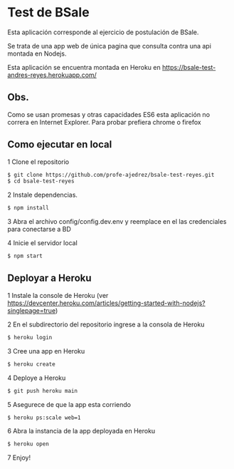# Test de BSale

Esta aplicación corresponde al ejercicio de postulación de BSale.

Se trata de una app web de única pagina que consulta contra una api montada en Nodejs.

Esta aplicación se encuentra montada en Heroku en https://bsale-test-andres-reyes.herokuapp.com/

## Obs.

Como se usan promesas y otras capacidades ES6 esta aplicación no correra en Internet Explorer.
Para probar prefiera chrome o firefox


## Como ejecutar en local


1 Clone el repositorio

```bash
$ git clone https://github.com/profe-ajedrez/bsale-test-reyes.git
$ cd bsale-test-reyes
```



2 Instale dependencias.


```bash
$ npm install
```



3 Abra el archivo config/config.dev.env y reemplace en el las credenciales para conectarse a BD



4 Inicie el servidor local

```bash
$ npm start
```


## Deployar a Heroku

1 Instale la console de Heroku (ver https://devcenter.heroku.com/articles/getting-started-with-nodejs?singlepage=true)

2 En el subdirectorio del repositorio ingrese a la consola de Heroku

```bash
$ heroku login
```

3 Cree una app en Heroku

```bash
$ heroku create
```

4 Deploye a Heroku

```bash
$ git push heroku main
```

5 Asegurece de que la app esta corriendo

```bash
$ heroku ps:scale web=1
```

6 Abra la instancia de la app deployada en Heroku

```bash
$ heroku open
```

7 Enjoy!






